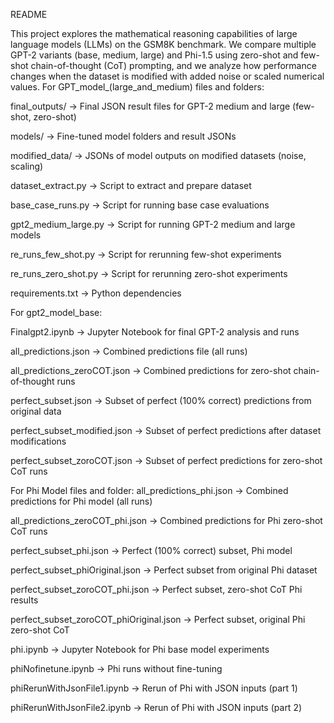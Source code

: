 README


This project explores the mathematical reasoning capabilities of large language models (LLMs) on the GSM8K benchmark. We compare multiple GPT-2 variants (base, medium, large) and Phi-1.5 using zero-shot and few-shot chain-of-thought (CoT) prompting, and we analyze how performance changes when the dataset is modified with added noise or scaled numerical values.
For GPT_model_(large_and_medium) files and folders:

final_outputs/ → Final JSON result files for GPT-2 medium and large (few-shot, zero-shot)


models/ → Fine-tuned model folders and result JSONs


modified_data/ → JSONs of model outputs on modified datasets (noise, scaling)


dataset_extract.py → Script to extract and prepare dataset


base_case_runs.py → Script for running base case evaluations


gpt2_medium_large.py → Script for running GPT-2 medium and large models


re_runs_few_shot.py → Script for rerunning few-shot experiments


re_runs_zero_shot.py → Script for rerunning zero-shot experiments


requirements.txt → Python dependencies

For gpt2_model_base:

Finalgpt2.ipynb → Jupyter Notebook for final GPT-2 analysis and runs


all_predictions.json → Combined predictions file (all runs)


all_predictions_zeroCOT.json → Combined predictions for zero-shot chain-of-thought runs


perfect_subset.json → Subset of perfect (100% correct) predictions from original data


perfect_subset_modified.json → Subset of perfect predictions after dataset modifications


perfect_subset_zoroCOT.json → Subset of perfect predictions for zero-shot CoT runs

For Phi Model files and folder:
all_predictions_phi.json → Combined predictions for Phi model (all runs)


all_predictions_zeroCOT_phi.json → Combined predictions for Phi zero-shot CoT runs


perfect_subset_phi.json → Perfect (100% correct) subset, Phi model


perfect_subset_phiOriginal.json → Perfect subset from original Phi dataset


perfect_subset_zoroCOT_phi.json → Perfect subset, zero-shot CoT Phi results


perfect_subset_zoroCOT_phiOriginal.json → Perfect subset, original Phi zero-shot CoT


phi.ipynb → Jupyter Notebook for Phi base model experiments


phiNofinetune.ipynb → Phi runs without fine-tuning


phiRerunWithJsonFile1.ipynb → Rerun of Phi with JSON inputs (part 1)


phiRerunWithJsonFile2.ipynb → Rerun of Phi with JSON inputs (part 2)


